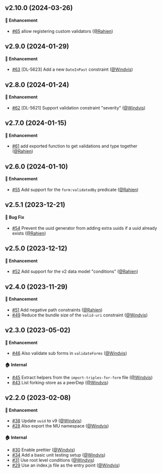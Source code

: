 ## v2.10.0 (2024-03-26)

#### :rocket: Enhancement
* [#65](https://github.com/lblod/submission-form-helpers/pull/65) allow registering custom validators ([@Rahien](https://github.com/Rahien))

## v2.9.0 (2024-01-29)

#### :rocket: Enhancement

- [#63](https://github.com/lblod/submission-form-helpers/pull/63) [DL-5623] Add a new `DateInPast` constraint ([@Windvis](https://github.com/Windvis))

## v2.8.0 (2024-01-24)

#### :rocket: Enhancement

- [#62](https://github.com/lblod/submission-form-helpers/pull/62) [DL-5621] Support validation constraint "severity" ([@Windvis](https://github.com/Windvis))

## v2.7.0 (2024-01-15)

#### :rocket: Enhancement

- [#61](https://github.com/lblod/submission-form-helpers/pull/61) add exported function to get validations and type together ([@Rahien](https://github.com/Rahien))

## v2.6.0 (2024-01-10)

#### :rocket: Enhancement

- [#55](https://github.com/lblod/submission-form-helpers/pull/55) Add support for the `form:validatedBy` predicate ([@Rahien](https://github.com/Rahien))

## v2.5.1 (2023-12-21)

#### :bug: Bug Fix

- [#54](https://github.com/lblod/submission-form-helpers/pull/54) Prevent the uuid generator from adding extra uuids if a uuid already exists ([@Rahien](https://github.com/Rahien))

## v2.5.0 (2023-12-12)

#### :rocket: Enhancement

- [#52](https://github.com/lblod/submission-form-helpers/pull/52) Add support for the v2 data model "conditions" ([@Rahien](https://github.com/Rahien))

## v2.4.0 (2023-11-29)

#### :rocket: Enhancement

- [#51](https://github.com/lblod/submission-form-helpers/pull/51) Add negative path constraints ([@Rahien](https://github.com/Rahien))
- [#49](https://github.com/lblod/submission-form-helpers/pull/49) Reduce the bundle size of the `valid-uri` constraint ([@Windvis](https://github.com/Windvis))

## v2.3.0 (2023-05-02)

#### :rocket: Enhancement

- [#46](https://github.com/lblod/submission-form-helpers/pull/46) Also validate sub forms in `validateForms` ([@Windvis](https://github.com/Windvis))

#### :house: Internal

- [#45](https://github.com/lblod/submission-form-helpers/pull/45) Extract helpers from the `import-triples-for-form` file ([@Windvis](https://github.com/Windvis))
- [#43](https://github.com/lblod/submission-form-helpers/pull/43) List forking-store as a peerDep ([@Windvis](https://github.com/Windvis))

## v2.2.0 (2023-02-08)

#### :rocket: Enhancement

- [#38](https://github.com/lblod/submission-form-helpers/pull/38) Update `uuid` to v9 ([@Windvis](https://github.com/Windvis))
- [#28](https://github.com/lblod/submission-form-helpers/pull/28) Also export the MU namespace ([@Windvis](https://github.com/Windvis))

#### :house: Internal

- [#30](https://github.com/lblod/submission-form-helpers/pull/30) Enable prettier ([@Windvis](https://github.com/Windvis))
- [#34](https://github.com/lblod/submission-form-helpers/pull/34) Add a basic unit testing setup ([@Windvis](https://github.com/Windvis))
- [#31](https://github.com/lblod/submission-form-helpers/pull/31) Use root level conditions ([@Windvis](https://github.com/Windvis))
- [#29](https://github.com/lblod/submission-form-helpers/pull/29) Use an index.js file as the entry point ([@Windvis](https://github.com/Windvis))
